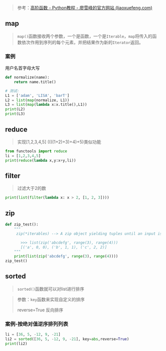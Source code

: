 > 参考：[高阶函数 - Python教程 - 廖雪峰的官方网站 (liaoxuefeng.com)](https://liaoxuefeng.com/books/python/functional/higher-order-function/index.html)

## map

> `map()`函数接收两个参数，一个是函数，一个是`Iterable`，`map`将传入的函数依次作用到序列的每个元素，并把结果作为新的`Iterator`返回。

### 案例

用户名首字母大写

```python
def normalize(name):
    return name.title()

# 测试:
L1 = ['adam', 'LISA', 'barT']
L2 = list(map(normalize, L1))
L3 = list(map(lambda x:x.title(),L1))
print(L2)
print(L3)
```

## reduce

> 实现[1,2,3,4,5] ((((1+2)+3)+4)+5)类似功能

```python
from functools import reduce
li = [1,2,3,4,5]
print(reduce(lambda x,y:x+y,li))
```

## filter

> 过滤大于2的数

```python
print(list(filter(lambda x: x > 2, [1, 2, 3])))
```

## zip

```python
def zip_test():
    """
     zip(*iterables) --> A zip object yielding tuples until an input is exhausted.

       >>> list(zip('abcdefg', range(3), range(4)))
       [('a', 0, 0), ('b', 1, 1), ('c', 2, 2)]
    """
    print(list(zip('abcdefg', range(3), range(4))))
zip_test()
```

## sorted

> `sorted()`函数就可以对list进行排序

> 参数：`key`函数来实现自定义的排序
>
> reverse=True 反向排序

### 案例-按绝对值逆序排列列表

```python
li = [36, 5, -12, 9, -21]
li2 = sorted([36, 5, -12, 9, -21], key=abs,reverse=True)
print(li2)
```


